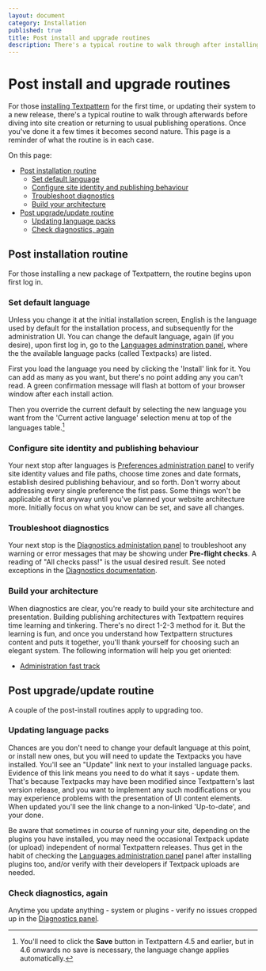 ```yaml
---
layout: document
category: Installation
published: true
title: Post install and upgrade routines
description: There's a typical routine to walk through after installing or updating Textpattern.
---
```


# Post install and upgrade routines

For those [installing Textpattern](https://docs.textpattern.io/installation/) for the first time, or updating their system to a new release, there's a typical routine to walk through afterwards before diving into site creation or returning to usual publishing operations. Once you've done it a few times it becomes second nature. This page is a reminder of what the routine is in each case.

On this page:

* [Post installation routine](#post-installation-routine)
  * [Set default language](#set-default-language)
  * [Configure site identity and publishing behaviour](#configure-site-identity-and-publishing-behaviour)
  * [Troubleshoot diagnostics](#troubleshoot-diagnostics)
  * [Build your architecture](#build-your-architecture)
* [Post upgrade/update routine](#post-upgradeupdate-routine)
  * [Updating language packs](#updating-language-packs)
  * [Check diagnostics, again](#check-diagnostics-again)

## Post installation routine

For those installing a new package of Textpattern, the routine begins upon first log in.

### Set default language

Unless you change it at the initial installation screen, English is the language used by default for the installation process, and subsequently for the administration UI. You can change the default language, again (if you desire), upon first log in, go to the [Languages adminstration panel](https://docs.textpattern.io/administration/languages-panel), where the the available language packs (called Textpacks) are listed.

First you load the language you need by clicking the 'Install' link for it. You can add as many as you want, but there's no point adding any you can't read. A green confirmation message will flash at bottom of your browser window after each install action.

Then you override the current default by selecting the new language you want from the 'Current active language' selection menu at top of the languages table.[^1]

### Configure site identity and publishing behaviour

Your next stop after languages is [Preferences administration panel](https://docs.textpattern.io/administration/preferences-panel) to verify site identity values and file paths, choose time zones and date formats, establish desired publishing behaviour, and so forth. Don't worry about addressing every single preference the fist pass. Some things won't be applicable at first anyway until you've planned your website architecture more. Initially focus on what you know can be set, and save all changes.

### Troubleshoot diagnostics

Your next stop is the [Diagnostics administation panel](https://docs.textpattern.io/administration/diagnostics-panel) to troubleshoot any warning or error messages that may be showing under **Pre-flight checks**. A reading of "All checks pass!" is the usual desired result. See noted exceptions in the [Diagnostics documentation](https://docs.textpattern.io/administration/diagnostics-panel).

### Build your architecture

When diagnostics are clear, you're ready to build your site architecture and presentation. Building publishing architectures with Textpattern requires time learning and tinkering. There's no direct 1-2-3 method for it. But the learning is fun, and once you understand how Textpattern structures content and puts it together, you'll thank yourself for choosing such an elegant system. The following information will help you get oriented:

* [Administration fast track](https://docs.textpattern.io/administration/admin-fast-track)

## Post upgrade/update routine

A couple of the post-install routines apply to upgrading too.

### Updating language packs

Chances are you don't need to change your default language at this point, or install new ones, but you will need to update the Textpacks you have installed. You'll see an "Update" link next to your installed language packs. Evidence of this link means you need to do what it says - update them. That's because Textpacks may have been modified since Textpattern's last version release, and you want to implement any such modifications or you may experience problems with the presentation of UI content elements. When updated you'll see the link change to a non-linked 'Up-to-date', and your done.

Be aware that sometimes in course of running your site, depending on the plugins you have installed, you may need the occasional Textpack update (or upload) independent of normal Textpattern releases. Thus get in the habit of checking the [Languages administration panel](https://docs.textpattern.io/administration/languages-panel) panel after installing plugins too, and/or verify with their developers if Textpack uploads are needed.

### Check diagnostics, again

Anytime you update anything - system or plugins - verify no issues cropped up in the [Diagnostics panel](https://docs.textpattern.io/administration/diagnostics-panel).

[^1]: You'll need to click the **Save** button in Textpattern 4.5 and earlier, but in 4.6 onwards no save is necessary, the language change applies automatically.
